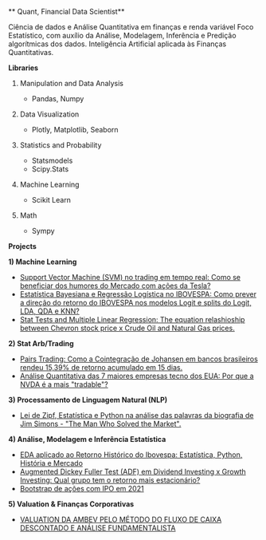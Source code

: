 ** Quant, Financial Data Scientist**


Ciência de dados e Análise Quantitativa em finanças e renda variável
Foco Estatístico, com auxílio da Análise, Modelagem, Inferência e Predição algorítmicas dos dados.
Inteligência Artificial aplicada às Finanças Quantitativas.


**Libraries**
 
 1) Manipulation and Data Analysis
    - Pandas, Numpy
 

2) Data Visualization
    - Plotly, Matplotlib, Seaborn
 
 

 3) Statistics and Probability
    - Statsmodels
    - Scipy.Stats
 
 
 5) Machine Learning
    - Scikit Learn
   
 6) Math
    - Sympy


**Projects**

**1) Machine Learning**
- [Support Vector Machine (SVM) no trading em tempo real: Como se beneficiar dos humores do Mercado com ações da Tesla?](https://github.com/xandequant/xandequant/blob/main/SVM_trading.ipynb)
- [Estatística Bayesiana e Regressão Logística no IBOVESPA: Como prever a direção do retorno do IBOVESPA nos modelos Logit e splits do Logit, LDA, QDA e KNN?](https://github.com/xandequant/xandequant/blob/main/Regress%C3%A3o_Log%C3%ADstica_no_ibov.ipynb)
- [Stat Tests and Multiple Linear Regression: The equation relashioship between Chevron stock price x Crude Oil and Natural Gas prices.](https://github.com/xandequant/xandequant/blob/main/Chevron_x_Crude_oil_x_Nat_Gas.ipynb)


**2) Stat Arb/Trading**
- [Pairs Trading: Como a Cointegração de Johansen em bancos brasileiros rendeu 15,39% de retorno acumulado em 15 dias.](https://github.com/xandequant/xandequant/blob/main/Cointegra%C3%A7%C3%A3o%20e%20backtest.ipynb)
- [Análise Quantitativa das 7 maiores empresas tecno dos EUA: Por que a NVDA é a mais "tradable"?](https://github.com/xandequant/xandequant/blob/main/Magnificant_7_trading.ipynb)



**3) Processamento de Linguagem Natural (NLP)**
- [Lei de Zipf, Estatística e Python na análise das palavras da biografia de Jim Simons - "The Man Who Solved the Market".](https://github.com/xandequant/xandequant/blob/main/Lei_de_Zipf_em_TMWSM.ipynb)


**4) Análise, Modelagem e Inferência Estatística**
- [EDA aplicado ao Retorno Histórico do Ibovespa: Estatística, Python, História e Mercado](https://github.com/xandequant/xandequant/blob/main/Retorno_hist%C3%B3rico_ibovespa.ipynb)
- [Augmented Dickey Fuller Test (ADF) em Dividend Investing x Growth Investing: Qual grupo tem o retorno mais estacionário?](https://github.com/xandequant/xandequant/blob/main/ADF_dividend_x_growth.ipynb)
- [Bootstrap de ações com IPO em 2021](https://github.com/xandequant/xandequant/blob/main/Bootstrap_IPO_2021.ipynb)


**5) Valuation & Finanças Corporativas**
- [VALUATION DA AMBEV PELO MÉTODO DO FLUXO DE CAIXA DESCONTADO E ANÁLISE FUNDAMENTALISTA](https://github.com/xandequant/xandequant/blob/main/Valuation%20AMBEV.pdf)


